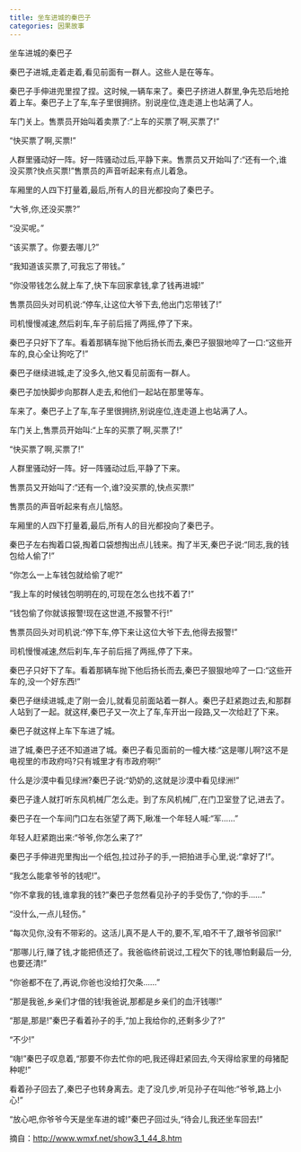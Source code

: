 ```yaml
---
title: 坐车进城的秦巴子
categories: 因果故事
---
```


	   
坐车进城的秦巴子

秦巴子进城,走着走着,看见前面有一群人。这些人是在等车。

秦巴子手伸进兜里捏了捏。这时候,一辆车来了。秦巴子挤进人群里,争先恐后地抢着上车。秦巴子上了车,车子里很拥挤。别说座位,连走道上也站满了人。

车门关上。售票员开始叫着卖票了:“上车的买票了啊,买票了!”

“快买票了啊,买票!”

人群里骚动好一阵。好一阵骚动过后,平静下来。售票员又开始叫了:“还有一个,谁没买票?快点买票!”售票员的声音听起来有点儿着急。

车厢里的人四下打量着,最后,所有人的目光都投向了秦巴子。

“大爷,你,还没买票?”

“没买呢。”

“该买票了。你要去哪儿?”

“我知道该买票了,可我忘了带钱。”

“你没带钱怎么就上车了,快下车回家拿钱,拿了钱再进城!”

售票员回头对司机说:“停车,让这位大爷下去,他出门忘带钱了!”

司机慢慢减速,然后刹车,车子前后摇了两摇,停了下来。

秦巴子只好下了车。看着那辆车抛下他后扬长而去,秦巴子狠狠地啐了一口:“这些开车的,良心全让狗吃了!”

秦巴子继续进城,走了没多久,他又看见前面有一群人。

秦巴子加快脚步向那群人走去,和他们一起站在那里等车。

车来了。秦巴子上了车,车子里很拥挤,别说座位,连走道上也站满了人。

车门关上,售票员开始叫:“上车的买票了啊,买票了!”

“快买票了啊,买票了!”

人群里骚动好一阵。好一阵骚动过后,平静了下来。

售票员又开始叫了:“还有一个,谁?没买票的,快点买票!”

售票员的声音听起来有点儿恼怒。

车厢里的人四下打量着,最后,所有人的目光都投向了秦巴子。

秦巴子左右掏着口袋,掏着口袋想掏出点儿钱来。掏了半天,秦巴子说:“同志,我的钱包给人偷了!”

“你怎么一上车钱包就给偷了呢?”

“我上车的时候钱包明明在的,可现在怎么也找不着了!”

“钱包偷了你就该报警!现在这世道,不报警不行!”

售票员回头对司机说:“停下车,停下来让这位大爷下去,他得去报警!”

司机慢慢减速,然后刹车,车子前后摇了两摇,停了下来。

秦巴子只好下了车。看着那辆车抛下他后扬长而去,秦巴子狠狠地啐了一口:“这些开车的,没一个好东西!”

秦巴子继续进城,走了刚一会儿,就看见前面站着一群人。秦巴子赶紧跑过去,和那群人站到了一起。就这样,秦巴子又一次上了车,车开出一段路,又一次给赶了下来。

秦巴子就这样上车下车进了城。

进了城,秦巴子还不知道进了城。秦巴子看见面前的一幢大楼:“这是哪儿啊?这不是电视里的市政府吗?只有城里才有市政府啊!”

什么是沙漠中看见绿洲?秦巴子说:“奶奶的,这就是沙漠中看见绿洲!”

秦巴子逢人就打听东风机械厂怎么走。到了东风机械厂,在门卫室登了记,进去了。

秦巴子在一个车间门口左右张望了两下,瞅准一个年轻人喊:“军……”

年轻人赶紧跑出来:“爷爷,你怎么来了?”

秦巴子手伸进兜里掏出一个纸包,拉过孙子的手,一把拍进手心里,说:“拿好了!”。

“我怎么能拿爷爷的钱呢!”。

“你不拿我的钱,谁拿我的钱?”秦巴子忽然看见孙子的手受伤了,“你的手……”

“没什么,一点儿轻伤。”

“每次见你,没有不带彩的。这活儿真不是人干的,要不,军,咱不干了,跟爷爷回家!”

“那哪儿行,赚了钱,才能把债还了。我爸临终前说过,工程欠下的钱,哪怕剩最后一分,也要还清!”

“你爸都不在了,再说,你爸也没给打欠条……”

“那是我爸,乡亲们才借的钱!我爸说,那都是乡亲们的血汗钱哪!”

“那是,那是!”秦巴子看着孙子的手,“加上我给你的,还剩多少了?”

“不少!”

“嗨!”秦巴子叹息着,“那要不你去忙你的吧,我还得赶紧回去,今天得给家里的母猪配种呢!”

看着孙子回去了,秦巴子也转身离去。走了没几步,听见孙子在叫他:“爷爷,路上小心!”

“放心吧,你爷爷今天是坐车进的城!”秦巴子回过头,“待会儿,我还坐车回去!”


摘自：http://www.wmxf.net/show3_1_44_8.htm